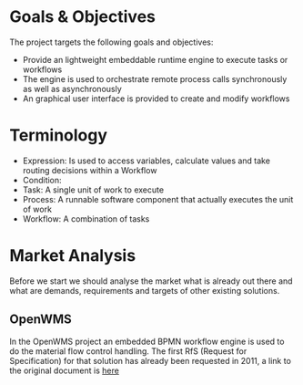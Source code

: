 # Goals & Objectives
The project targets the following goals and objectives:
* Provide an lightweight embeddable runtime engine to execute tasks or workflows
* The engine is used to orchestrate remote process calls synchronously as well as asynchronously
* An graphical user interface is provided to create and modify workflows

# Terminology
* Expression: Is used to access variables, calculate values and take routing decisions within a Workflow
* Condition: 
* Task: A single unit of work to execute
* Process: A runnable software component that actually executes the unit of work
* Workflow: A combination of tasks

# Market Analysis
Before we start we should analyse the market what is already out there and what are demands, requirements and targets of other existing solutions.

## OpenWMS
In the OpenWMS project an embedded BPMN workflow engine is used to do the material flow control handling. The first RfS (Request for Specification) for that solution has already
been requested in 2011, a link to the original document is [here](../_assets/10b-04-OpenWMS-RFS_Integration_Activiti_BPM.pdf)